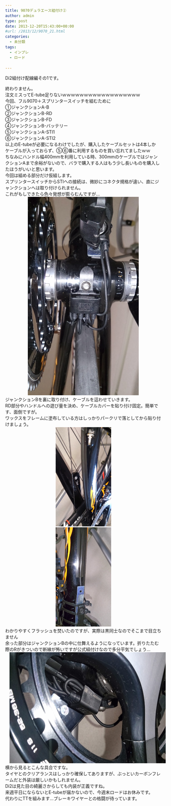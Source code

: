 ```yaml
---
title: 9070デュラエース組付け②
author: admin
type: post
date: 2013-12-20T15:43:00+00:00
#url: /2013/12/9070_21.html
categories:
  - 未分類
tags:
  - インプレ
  - ロード

---
```

Di2組付け配線編その1です。

<div>
</div>

<div>
  終わりません。
</div>

<div>
  注文ミスってE-tube足りないｗｗｗｗｗｗｗｗｗｗｗｗｗｗｗｗｗｗ
</div>

<div>
</div>

<div>
  今回、フル9070＋スプリンタースイッチを組むために
</div>

<div>
</div>

<div>
  ①ジャンクションA-B
</div>

<div>
  ②ジャンクションB-RD
</div>

<div>
  ③ジャンクションB-FD
</div>

<div>
  ④ジャンクションB-バッテリー
</div>

<div>
  ⑤ジャンクションA-STI1
</div>

<div>
  ⑥ジャンクションA-STI2
</div>

<div>
</div>

<div>
  以上のE-tubeが必要になるわけでしたが、購入したケーブルセットは4本しか
</div>

<div>
  ケーブルが入っておらず、⑤⑥番に利用するものを買い忘れてましたｗｗ
</div>

<div>
</div>

<div>
  ちなみにハンドル幅400mmを利用している時、300mmのケーブルではジャンクションAまで余裕がないので、バラで購入する人はもう少し長いものを購入したほうがいいと思います。
</div>

<div>
</div>

<div>
</div>

<div>
</div>

<div>
</div>

<div>
  今回は組める部分だけ仮組します。
</div>

<div>
  スプリンタースイッチからSTIへの接続は、微妙にコネクタ規格が違い、直にジャンクションへは取り付けられません。
</div>

<div>
  これがもしできたら色々発想が膨らむんですが…
</div>

<div>
</div>

<div>
</div>

<div class="separator" style="clear: both; text-align: center;">
  <a href="DSC_4690.jpg".jpg imageanchor="1" style="margin-left: 1em; margin-right: 1em;"><img border="0" src="./DSC_4690.jpg" height="640" width="358" /></a>
</div>

<div>
</div>

<div>
  ジャンクションBを裏に取り付け、ケーブルを這わせていきます。
</div>

<div>
  RD部分やハンドルへの遊び量を決め、ケーブルカバーを貼り付け固定。簡単です、面倒ですが。
</div>

<div>
  ワックスをフレームに塗布している方はしっかりパークリで落としてから貼り付けましょう。
</div>

<div>
</div>

<div class="separator" style="clear: both; text-align: center;">
  <a href="DSC_4693.jpg" imageanchor="1" style="margin-left: 1em; margin-right: 1em;"><img border="0" src="./DSC_4693.jpg" height="320" width="179" /></a>
</div>



<div class="separator" style="clear: both; text-align: center;">
  <a href="DSC_4694.jpg" imageanchor="1" style="margin-left: 1em; margin-right: 1em;"><img border="0" src="./DSC_4694.jpg" height="320" width="179" /></a>
</div>

<div>
</div>

<div>
  わかりやすくフラッシュを焚いたのですが、実際は黒同士なのでそこまで目立ちません
</div>

<div>
</div>

<div>
  余った部分はジャンクションBの中に仕舞えるようになっています。折りたたむ際のRがきついので断線が怖いですが公式組付けなので多分平気でしょう…
</div>

<div>
</div>

<div class="separator" style="clear: both; text-align: center;">
  <a href="DSC_4692.jpg" imageanchor="1" style="margin-left: 1em; margin-right: 1em;"><img border="0" src="./DSC_4692.jpg" height="358" width="640" /></a>
</div>

<div>
</div>

<div>
  横から見るとこんな具合ですな。
</div>

<div>
</div>

<div>
  タイヤとのクリアランスはしっかり確保してありますが、ぶっといカーボンフレームだと外装は厳しいかもしれません。
</div>

<div>
  Di2は見た目の綺麗さからしても内装が正義ですね。
</div>

<div>
</div>

<div>
  来週平日にならないとE-tubeが届かないので、今週末ロードはお休みです。
</div>

<div>
  代わりにTTを組みます…ブレーキワイヤーとの格闘が待っています。
</div>

